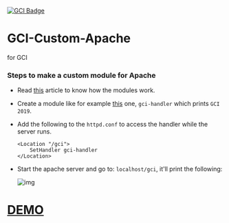 [![GCI Badge](https://img.shields.io/badge/Google%20Code--in-JBoss%20Community-red?labelColor=2096F3)](https://gitter.im/JBossOutreach/gci)

# GCI-Custom-Apache
for GCI

### Steps to make a custom module for Apache
- Read [this](https://httpd.apache.org/docs/2.4/developer/modguide.html) article to know how the modules work.
- Create a module like for example [this](https://anonfile.com/F802L2Hcn5/mod_gci_c) one, `gci-handler` which prints `GCI 2019`.
- Add the following to the `httpd.conf` to access the handler while the server runs.
  ```
  <Location "/gci">
      SetHandler gci-handler
  </Location>
  ```
 - Start the apache server and go to: `localhost/gci`, it'll print the following:
 
    ![img](https://i.imgur.com/dQ7EOoF.png)
    
# [DEMO](https://streamable.com/mc5yq)
